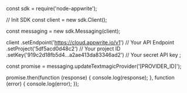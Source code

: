 const sdk = require('node-appwrite');

// Init SDK
const client = new sdk.Client();

const messaging = new sdk.Messaging(client);

client
    .setEndpoint('https://cloud.appwrite.io/v1') // Your API Endpoint
    .setProject('5df5acd0d48c2') // Your project ID
    .setKey('919c2d18fb5d4...a2ae413da83346ad2') // Your secret API key
;

const promise = messaging.updateTextmagicProvider('[PROVIDER_ID]');

promise.then(function (response) {
    console.log(response);
}, function (error) {
    console.log(error);
});